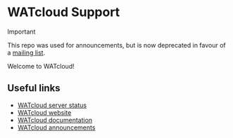 # WATcloud Support
> [!IMPORTANT]
> This repo was used for announcements, but is now deprecated in favour of a [mailing list][announcements].

Welcome to WATcloud!

## Useful links

- [WATcloud server status](https://status.watonomous.ca)
- [WATcloud website](https://cloud.watonomous.ca)
- [WATcloud documentation](https://cloud.watonomous.ca/docs)
- [WATcloud announcements][announcements]

[announcements]: https://groups.google.com/a/watonomous.ca/g/watcloud-compute-cluster-announcements

